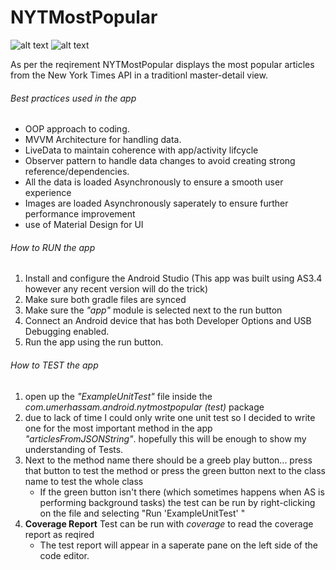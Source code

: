 # NYTMostPopular

![alt text](https://i.imgur.com/Eq76cMf.png) ![alt text](https://drive.google.com/open?id=1eeqa--g6nXFT-E9-uRGc4bXgVNT_juLu)

As per the reqirement NYTMostPopular displays the most popular articles from the New York Times API in a traditionl master-detail view.

###### Best practices used in the app
- OOP approach to coding.
- MVVM Architecture for handling data.
- LiveData to maintain coherence with app/activity lifcycle
- Observer pattern to handle data changes to avoid creating strong reference/dependencies.
- All the data is loaded Asynchronously to ensure a smooth user experience
- Images are loaded Asynchronously saperately to ensure further performance improvement
- use of Material Design for UI


###### How to RUN the app
1. Install and configure the Android Studio (This app was built using AS3.4 however any recent version will do the trick)
2. Make sure both gradle files are synced
3. Make sure the *"app"* module is selected next to the run button
4. Connect an Android device that has both Developer Options and USB Debugging enabled.
5. Run the app using the run button.

###### How to TEST the app
1. open up the *"ExampleUnitTest"* file inside the *com.umerhassam.android.nytmostpopular (test)* package
2. due to lack of time I could only write one unit test so I decided to write one for the most important method in the app *"articlesFromJSONString"*. hopefully this will be enough to show my understanding of Tests.
3. Next to the method name there should be a greeb play button... press that button to test the method or press the green button next to the class name to test the whole class
   - If the green button isn't there (which sometimes happens when AS is performing background tasks) the test can be run by right-clicking on the file and selecting "Run 'ExampleUnitTest' "
4. **Coverage Report** Test can be run with *coverage* to read the coverage report as reqired
   - The test report will appear in a saperate pane on the left side of the code editor.
